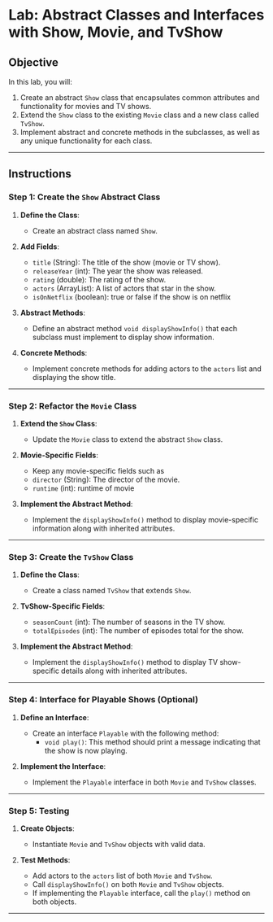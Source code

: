 # Lab: Abstract Classes and Interfaces with Show, Movie, and TvShow

## Objective
In this lab, you will:
1. Create an abstract `Show` class that encapsulates common attributes and functionality for movies and TV shows.
2. Extend the `Show` class to the existing `Movie` class and a new class called `TvShow`.
3. Implement abstract and concrete methods in the subclasses, as well as any unique functionality for each class.

---

## Instructions

### Step 1: Create the `Show` Abstract Class
1. **Define the Class**:
   - Create an abstract class named `Show`.

2. **Add Fields**:
   - `title` (String): The title of the show (movie or TV show).
   - `releaseYear` (int): The year the show was released.
   - `rating` (double): The rating of the show.
   - `actors` (ArrayList<Actor>): A list of actors that star in the show.
   - `isOnNetflix` (boolean): true or false if the show is on netflix

3. **Abstract Methods**:
   - Define an abstract method `void displayShowInfo()` that each subclass must implement to display show information.

4. **Concrete Methods**:
   - Implement concrete methods for adding actors to the `actors` list and displaying the show title.

---

### Step 2: Refactor the `Movie` Class
1. **Extend the `Show` Class**:
   - Update the `Movie` class to extend the abstract `Show` class.
   
2. **Movie-Specific Fields**:
   - Keep any movie-specific fields such as 
   - `director` (String): The director of the movie.
   - `runtime` (int): runtime of movie
   
3. **Implement the Abstract Method**:
   - Implement the `displayShowInfo()` method to display movie-specific information along with inherited attributes.
---

### Step 3: Create the `TvShow` Class
1. **Define the Class**:
   - Create a class named `TvShow` that extends `Show`.

2. **TvShow-Specific Fields**:
   - `seasonCount` (int): The number of seasons in the TV show.
   - `totalEpisodes` (int): The number of episodes total for the show.

3. **Implement the Abstract Method**:
   - Implement the `displayShowInfo()` method to display TV show-specific details along with inherited attributes.

---

### Step 4: Interface for Playable Shows (Optional)
1. **Define an Interface**:
   - Create an interface `Playable` with the following method:
     - `void play()`: This method should print a message indicating that the show is now playing.

2. **Implement the Interface**:
   - Implement the `Playable` interface in both `Movie` and `TvShow` classes.

---

### Step 5: Testing
1. **Create Objects**:
   - Instantiate `Movie` and `TvShow` objects with valid data.

2. **Test Methods**:
   - Add actors to the `actors` list of both `Movie` and `TvShow`.
   - Call `displayShowInfo()` on both `Movie` and `TvShow` objects.
   - If implementing the `Playable` interface, call the `play()` method on both objects.

---
